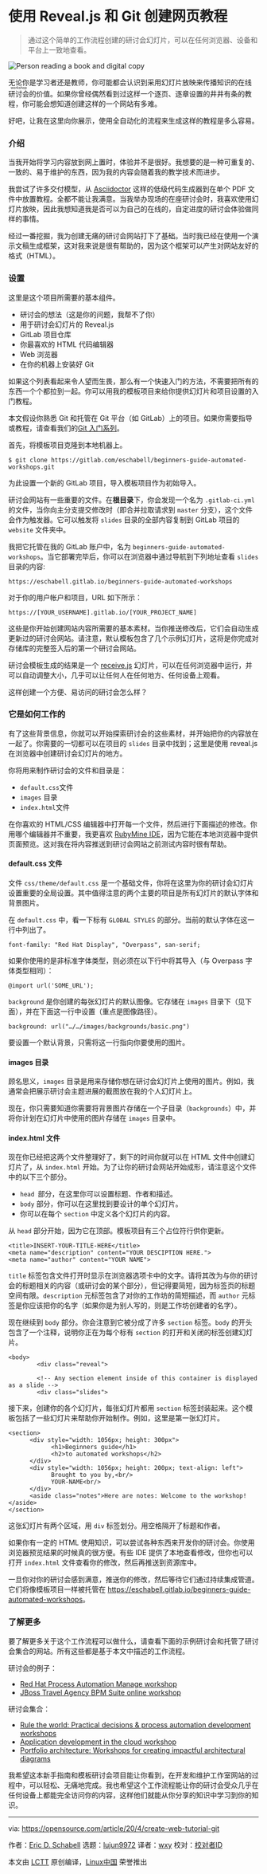 [#]: collector: (lujun9972)
[#]: translator: (wxy)
[#]: reviewer: ( )
[#]: publisher: ( )
[#]: url: ( )
[#]: subject: (Create web tutorials with Reveal.js and Git)
[#]: via: (https://opensource.com/article/20/4/create-web-tutorial-git)
[#]: author: (Eric D. Schabell https://opensource.com/users/eschabell)

使用 Reveal.js 和 Git 创建网页教程
======

> 通过这个简单的工作流程创建的研讨会幻灯片，可以在任何浏览器、设备和平台上一致地查看。

![Person reading a book and digital copy][1]

无论你是学习者还是教师，你可能都会认识到采用幻灯片放映来传播知识的在线<ruby>研讨会<rt>workshop</rt></ruby>的价值。如果你曾经偶然看到过这样一个逐页、逐章设置的井井有条的教程，你可能会想知道创建这样的一个网站有多难。

好吧，让我在这里向你展示，使用全自动化的流程来生成这样的教程是多么容易。

### 介绍

当我开始将学习内容放到网上置时，体验并不是很好。我想要的是一种可重复的、一致的、易于维护的东西，因为我的内容会随着我的教学技术而进步。

我尝试了许多交付模型，从 [Asciidoctor][2] 这样的低级代码生成器到在单个 PDF 文件中放置教程。全都不能让我满意。当我举办现场的在座研讨会时，我喜欢使用幻灯片放映，因此我想知道我是否可以为自己的在线的，自定进度的研讨会体验做同样的事情。

经过一番挖掘，我为创建无痛的研讨会网站打下了基础。当时我已经在使用一个演示文稿生成框架，这对我来说是很有帮助的，因为这个框架可以产生对网站友好的格式（HTML）。

### 设置

这里是这个项目所需要的基本组件。

  * 研讨会的想法（这是你的问题，我帮不了你）
  * 用于研讨会幻灯片的 Reveal.js
  * GitLab 项目仓库
  * 你最喜欢的 HTML 代码编辑器
  * Web 浏览器
  * 在你的机器上安装好 Git

如果这个列表看起来令人望而生畏，那么有一个快速入门的方法，不需要把所有的东西一个个都拉到一起。你可以用我的模板项目来给你提供幻灯片和项目设置的入门教程。

本文假设你熟悉 Git 和托管在 Git 平台（如 GitLab）上的项目。如果你需要指导或教程，请查看我们的[Git 入门系列][3]。

首先，将模板项目克隆到本地机器上。

```
$ git clone https://gitlab.com/eschabell/beginners-guide-automated-workshops.git
```

为此设置一个新的 GitLab 项目，导入模板项目作为初始导入。

研讨会网站有一些重要的文件。在**根目录**下，你会发现一个名为 `.gitlab-ci.yml` 的文件，当你向主分支提交修改时（即合并拉取请求到 `master` 分支），这个文件会作为触发器。它可以触发将 `slides` 目录的全部内容复制到 GitLab 项目的 `website` 文件夹中。

我把它托管在我的 GitLab 账户中，名为 `beginners-guide-automated-workshops`。当它部署完毕后，你可以在浏览器中通过导航到下列地址查看 `slides` 目录的内容:

```
https://eschabell.gitlab.io/beginners-guide-automated-workshops
```

对于你的用户帐户和项目，URL 如下所示：

```
https://[YOUR_USERNAME].gitlab.io/[YOUR_PROJECT_NAME]
```

这些是你开始创建网站内容所需要的基本素材。当你推送修改后，它们会自动生成更新过的研讨会网站。请注意，默认模板包含了几个示例幻灯片，这将是你完成对存储库的完整签入后的第一个研讨会网站。

研讨会模板生成的结果是一个 [receive.js][4] 幻灯片，可以在任何浏览器中运行，并可以自动调整大小，几乎可以让任何人在任何地方、任何设备上观看。

这样创建一个方便、易访问的研讨会怎么样？

### 它是如何工作的

有了这些背景信息，你就可以开始探索研讨会的这些素材，并开始把你的内容放在一起了。你需要的一切都可以在项目的 `slides` 目录中找到；这里是使用 reveal.js 在浏览器中创建研讨会幻灯片的地方。

你将用来制作研讨会的文件和目录是：

  * `default.css`文件
  * `images` 目录
  * `index.html`文件

在你喜欢的 HTML/CSS 编辑器中打开每一个文件，然后进行下面描述的修改。你用哪个编辑器并不重要，我更喜欢 [RubyMine IDE][5]，因为它能在本地浏览器中提供页面预览。这对我在将内容推送到研讨会网站之前测试内容时很有帮助。

#### default.css 文件

文件 `css/theme/default.css` 是一个基础文件，你将在这里为你的研讨会幻灯片设置重要的全局设置。其中值得注意的两个主要的项目是所有幻灯片的默认字体和背景图片。

在 `default.css` 中，看一下标有 `GLOBAL STYLES` 的部分。当前的默认字体在这一行中列出了。

```
font-family: "Red Hat Display", "Overpass", san-serif;
```

如果你使用的是非标准字体类型，则必须在以下行中将其导入（与 Overpass 字体类型相同）：

```
@import url('SOME_URL');
```

`background` 是你创建的每张幻灯片的默认图像。它存储在 `images` 目录下（见下面），并在下面这一行中设置（重点是图像路径）。

```
background: url("…/…/images/backgrounds/basic.png")
```

要设置一个默认背景，只需将这一行指向你要使用的图片。

####  images 目录

顾名思义，`images` 目录是用来存储你想在研讨会幻灯片上使用的图片。例如，我通常会把展示研讨会主题进展的截图放在我的个人幻灯片上。

现在，你只需要知道你需要将背景图片存储在一个子目录（`backgrounds`）中，并将你计划在幻灯片中使用的图片存储在 `images` 目录中。

#### index.html 文件

现在你已经把这两个文件整理好了，剩下的时间你就可以在 HTML 文件中创建幻灯片了，从 `index.html` 开始。为了让你的研讨会网站开始成形，请注意这个文件中的以下三个部分。

  * `head `部分，在这里你可以设置标题、作者和描述。
  * `body` 部分，你可以在这里找到要设计的单个幻灯片。
  * 你可以在每个 `section` 中定义各个幻灯片的内容。

从 `head` 部分开始，因为它在顶部。模板项目有三个占位符行供你更新。

```
<title>INSERT-YOUR-TITLE-HERE</title>
<meta name="description" content="YOUR DESCIPTION HERE.">
<meta name="author" content="YOUR NAME">
```

`title` 标签包含文件打开时显示在浏览器选项卡中的文字。请将其改为与你的研讨会的标题相关的内容（或研讨会的某个部分），但记得要简短，因为标签页的标题空间有限。`description` 元标签包含了对你的工作坊的简短描述，而 `author` 元标签是你应该把你的名字（如果你是为别人写的，则是工作坊创建者的名字）。

现在继续到 `body` 部分。你会注意到它被分成了许多 `section` 标签。`body` 的开头包含了一个注释，说明你正在为每个标有 `section` 的打开和关闭的标签创建幻灯片。


```
<body>
        <div class="reveal">

        <!-- Any section element inside of this container is displayed as a slide -->
        <div class="slides">
```

接下来，创建你的各个幻灯片，每张幻灯片都用 `section` 标签封装起来。这个模板包括了一些幻灯片来帮助你开始制作。例如，这里是第一张幻灯片。

```
<section>
      <div style="width: 1056px; height: 300px">
            <h1>Beginners guide</h1>
            <h2>to automated workshops</h2>
      </div>
      <div style="width: 1056px; height: 200px; text-align: left">
            Brought to you by,<br/>
            YOUR-NAME<br/>
      </div>
      <aside class="notes">Here are notes: Welcome to the workshop!</aside>
</section>
```

这张幻灯片有两个区域，用 `div` 标签划分。用空格隔开了标题和作者。

如果你有一定的 HTML 使用知识，可以尝试各种东西来开发你的研讨会。你使用浏览器预览结果的时候真的很方便。有些 IDE 提供了本地查看修改，但你也可以打开 `index.html` 文件查看你的修改，然后再推送到资源库中。

一旦你对你的研讨会感到满意，推送你的修改，然后等待它们通过持续集成管道。它们将像模板项目一样被托管在 <https://eschabell.gitlab.io/beginners-guide-automated-workshops>。

### 了解更多

要了解更多关于这个工作流程可以做什么，请查看下面的示例研讨会和托管了研讨会集合的网站。所有这些都是基于本文中描述的工作流程。

研讨会的例子：

  * [Red Hat Process Automation Manage workshop][6]
  * [JBoss Travel Agency BPM Suite online workshop][7]

研讨会集合：

  * [Rule the world: Practical decisions & process automation development workshops][8]
  * [Application development in the cloud workshop][9]
  * [Portfolio architecture: Workshops for creating impactful architectural diagrams][10]

我希望这本新手指南和模板研讨会项目能让你看到，在开发和维护工作室网站的过程中，可以轻松、无痛地完成。我也希望这个工作流程能让你的研讨会受众几乎在任何设备上都能完全访问你的内容，这样他们就能从你分享的知识中学习到你的知识。

--------------------------------------------------------------------------------

via: https://opensource.com/article/20/4/create-web-tutorial-git

作者：[Eric D. Schabell][a]
选题：[lujun9972][b]
译者：[wxy](https://github.com/wxy)
校对：[校对者ID](https://github.com/校对者ID)

本文由 [LCTT](https://github.com/LCTT/TranslateProject) 原创编译，[Linux中国](https://linux.cn/) 荣誉推出

[a]: https://opensource.com/users/eschabell
[b]: https://github.com/lujun9972
[1]: https://opensource.com/sites/default/files/styles/image-full-size/public/lead-images/read_book_guide_tutorial_teacher_student_apaper.png?itok=_GOufk6N (Person reading a book and digital copy)
[2]: https://asciidoctor.org/
[3]: https://opensource.com/resources/what-is-git
[4]: https://revealjs.com/#/
[5]: https://www.jetbrains.com/ruby/
[6]: https://gitlab.com/bpmworkshop/rhpam-devops-workshop
[7]: https://gitlab.com/bpmworkshop/presentation-bpmworkshop-travel-agency
[8]: https://bpmworkshop.gitlab.io/
[9]: https://appdevcloudworkshop.gitlab.io/
[10]: https://redhatdemocentral.gitlab.io/portfolio-architecture-workshops
